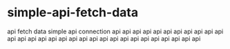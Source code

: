 # simple-api-fetch-data
api fetch data simple
api connection
api api api api api api api api api api api api api api api api api api api  api api api api api api api api api
api api
  

